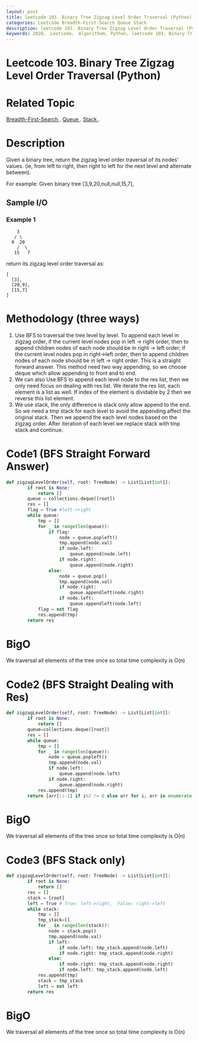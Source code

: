 ```yaml
---
layout: post
title: leetcode 103. Binary Tree Zigzag Level Order Traversal (Python)
categories: Leetcode Breadth-First-Search Queue Stack
description: leetcode 103. Binary Tree Zigzag Level Order Traversal (Python Solution)
keywords: 2020， Leetcode， Algorithem, Python, leetcode 103. Binary Tree Zigzag Level Order Traversal, zhenyu, Breadth-First-Search, BFS, Breadth First Search, Queue, Stack
---
```


# Leetcode 103. Binary Tree Zigzag Level Order Traversal (Python)

# Related Topic
<a href="/categories/#Breadth-First-Search" target="_blank"> Breadth-First-Search </a>.
<a href="/categories/#Queue" target="_blank"> Queue </a>.
<a href="/categories/#Stack" target="_blank"> Stack </a>.

# Description
Given a binary tree, return the zigzag level order traversal of its nodes' values. (ie, from left to right, then right to left for the next level and alternate between).

For example:
Given binary tree [3,9,20,null,null,15,7],

## Sample I/O

### Example 1
```
    3
   / \
  9  20
    /  \
   15   7
```
return its zigzag level order traversal as:
```
[
  [3],
  [20,9],
  [15,7]
]
```

# Methodology (three ways)
1. Use BFS to traversal the tree level by level. To append each level in zigzag order, if the current level nodes pop in left -> right order, then to append children nodes of each node should be in right -> left order; if the current level nodes pop in right->left order, then to append children nodes of each node should be in left -> right order. This is a straight forward answer. This method need two way appending, so we choose deque which allow appending to front and to end.
2. We can also Use BFS to append each level node to the res list, then we only need focus on dealing with res list. We iterate the res list, each element is a list as well. If index of the element is dividable by 2 then we reverse this list element.
3. We use stack, the only difference is stack only allow append to the end. So we need a tmp stack for each level to avoid the appending affect the original stack. Then we append the each level nodes based on the zigzag order. After iteration of each level we replace stack with tmp stack and continue.



# Code1 (BFS Straight Forward Answer)
```python
def zigzagLevelOrder(self, root: TreeNode) -> List[List[int]]:
        if root is None:
            return []
        queue = collections.deque([root])
        res = []
        flag = True #left->right
        while queue:
            tmp = []
            for _ in range(len(queue)):
                if flag:
                    node = queue.popleft()
                    tmp.append(node.val)
                    if node.left:
                        queue.append(node.left)
                    if node.right:
                        queue.append(node.right)
                else:
                    node = queue.pop()
                    tmp.append(node.val)
                    if node.right:
                        queue.appendleft(node.right)
                    if node.left:
                        queue.appendleft(node.left)
            flag = not flag
            res.append(tmp)
        return res
```
# BigO
We traversal all elements of the tree once so total time complexity is O(n)

# Code2 (BFS Straight Dealing with Res)
```python
def zigzagLevelOrder(self, root: TreeNode) -> List[List[int]]:
        if root is None:
            return []
        queue=collections.deque([root])
        res = []
        while queue:
            tmp = []
            for _ in range(len(queue)):
                node = queue.popleft()
                tmp.append(node.val)
                if node.left:
                    queue.append(node.left)
                if node.right:
                    queue.append(node.right)
            res.append(tmp)
        return [arr[::-1] if i%2 != 0 else arr for i, arr in enumerate(res)]
```
# BigO
We traversal all elements of the tree once so total time complexity is O(n)

# Code3 (BFS Stack only)
```python
def zigzagLevelOrder(self, root: TreeNode) -> List[List[int]]:
        if root is None:
            return []
        res = []
        stack = [root]
        left = True # True: left->right,  False: right->left
        while stack:
            tmp = []
            tmp_stack=[]
            for _ in range(len(stack)):
                node = stack.pop()
                tmp.append(node.val)
                if left:
                    if node.left: tmp_stack.append(node.left)
                    if node.right: tmp_stack.append(node.right)
                else:
                    if node.right: tmp_stack.append(node.right)
                    if node.left: tmp_stack.append(node.left)
            res.append(tmp)
            stack = tmp_stack
            left = not left
        return res
```
# BigO
We traversal all elements of the tree once so total time complexity is O(n)